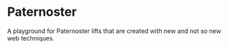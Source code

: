 # Paternoster

A playground for Paternoster lifts that are created with new and not so new web techniques.
